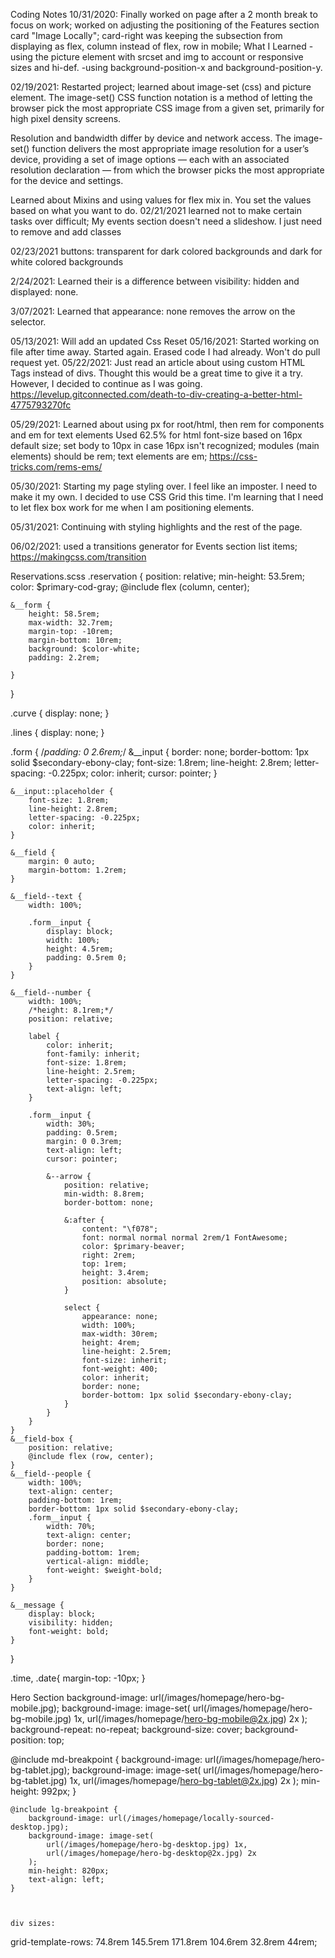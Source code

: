 Coding Notes
10/31/2020: Finally worked on page after a 2 month break to focus on work; worked on adjusting the positioning of the Features section card "Image Locally"; card-right was keeping the subsection from displaying as flex, column instead of  flex, row in mobile;
What I Learned -using the picture element with srcset and img to account or responsive sizes and hi-def. -using background-position-x and background-position-y.

02/19/2021: Restarted project; learned about image-set (css) and picture element. 
The image-set() CSS function notation is a method of letting the browser pick the most appropriate CSS image from a given set, primarily for high pixel density screens.

Resolution and bandwidth differ by device and network access. The image-set() function delivers the most appropriate image resolution for a user’s device, providing a set of image options — each with an associated resolution declaration — from which the browser picks the most appropriate for the device and settings.

Learned about Mixins and using values for flex mix in. You set the values based on what you want to do. 
02/21/2021
learned not to make certain tasks over difficult; My events section doesn't need a slideshow. I just need to remove and add classes

02/23/2021
buttons: transparent for dark colored backgrounds and dark for white colored backgrounds

2/24/2021: Learned their is a difference between visibility: hidden and displayed: none. 

3/07/2021: Learned that appearance: none removes the arrow on the selector. 

05/13/2021: Will add an updated Css Reset
05/16/2021: Started working on file after time away. Started again. Erased code I had already. Won't do pull request yet. 
05/22/2021: Just read an article about using custom HTML Tags instead of divs. Thought this would be a great time to give it a try. However, I decided to continue as I was going. 
https://levelup.gitconnected.com/death-to-div-creating-a-better-html-4775793270fc

05/29/2021: Learned about using px for root/html, then rem for components and em for text elements 
 Used 62.5% for html font-size based on 16px default size; set body to 10px in case 16px isn't recognized; modules (main elements) should be rem; text elements are em;
 https://css-tricks.com/rems-ems/

05/30/2021: Starting my page styling over. I feel like an imposter. I need to make it my own. I decided to use CSS Grid this time. I'm learning that I need to let flex box work for me when I am positioning elements. 

05/31/2021: Continuing with styling highlights and the rest of the page.

06/02/2021: used a transitions generator for Events section list items; 
https://makingcss.com/transition





Reservations.scss
.reservation {
    position: relative;
    min-height: 53.5rem;
    color: $primary-cod-gray;
    @include flex (column, center);
    
    &__form {
        height: 58.5rem;
        max-width: 32.7rem;
        margin-top: -10rem;
        margin-bottom: 10rem;
        background: $color-white;
        padding: 2.2rem;

    }

}

.curve {
    display: none;
}

.lines {
    display: none;
}

.form {
    /*padding: 0 2.6rem;*/
    &__input {
        border: none;
        border-bottom: 1px solid $secondary-ebony-clay;
        font-size: 1.8rem;
        line-height: 2.8rem;
        letter-spacing: -0.225px;
        color: inherit;
        cursor: pointer;
    }

    &__input::placeholder {
        font-size: 1.8rem;
        line-height: 2.8rem;
        letter-spacing: -0.225px;
        color: inherit;
    }

    &__field {
        margin: 0 auto;
        margin-bottom: 1.2rem; 
    }

    &__field--text {
        width: 100%;

        .form__input {
            display: block;
            width: 100%;
            height: 4.5rem;
            padding: 0.5rem 0;
        }
    }

    &__field--number {
        width: 100%;
        /*height: 8.1rem;*/
        position: relative;

        label {
            color: inherit;
            font-family: inherit;
            font-size: 1.8rem;
            line-height: 2.5rem;
            letter-spacing: -0.225px;
            text-align: left;
        }

        .form__input {
            width: 30%;
            padding: 0.5rem;
            margin: 0 0.3rem;
            text-align: left;
            cursor: pointer;

            &--arrow {
                position: relative;
                min-width: 8.8rem;
                border-bottom: none;

                &:after {
                    content: "\f078";
                    font: normal normal normal 2rem/1 FontAwesome;
                    color: $primary-beaver;
                    right: 2rem;
                    top: 1rem;
                    height: 3.4rem;
                    position: absolute;
                }

                select {
                    appearance: none;
                    width: 100%;
                    max-width: 30rem;
                    height: 4rem;
                    line-height: 2.5rem;
                    font-size: inherit;
                    font-weight: 400;
                    color: inherit;
                    border: none;
                    border-bottom: 1px solid $secondary-ebony-clay;
                }
            }
        }
    }
    &__field-box {
        position: relative;
        @include flex (row, center);
    }
    &__field--people {
        width: 100%;
        text-align: center;
        padding-bottom: 1rem;
        border-bottom: 1px solid $secondary-ebony-clay;
        .form__input {
            width: 70%;
            text-align: center;
            border: none;
            padding-bottom: 1rem;
            vertical-align: middle;
            font-weight: $weight-bold;
        }
    }
    
    &__message {
        display: block;
        visibility: hidden;
        font-weight: bold;
    }
}

.time, .date{
    margin-top: -10px;
}

Hero Section
background-image: url(/images/homepage/hero-bg-mobile.jpg);
    background-image: image-set(
        url(/images/homepage/hero-bg-mobile.jpg) 1x,
        url(/images/homepage/hero-bg-mobile@2x.jpg) 2x
    );
    background-repeat: no-repeat;
    background-size: cover;
    background-position: top;

@include md-breakpoint {
        background-image: url(/images/homepage/hero-bg-tablet.jpg);
        background-image: image-set(
            url(/images/homepage/hero-bg-tablet.jpg) 1x,
            url(/images/homepage/hero-bg-tablet@2x.jpg) 2x
        );
        min-height: 992px;
    }

    @include lg-breakpoint {
        background-image: url(/images/homepage/locally-sourced-desktop.jpg);
        background-image: image-set(
            url(/images/homepage/hero-bg-desktop.jpg) 1x,
            url(/images/homepage/hero-bg-desktop@2x.jpg) 2x
        );
        min-height: 820px;
        text-align: left;
    }


    
    div sizes: 
grid-template-rows: 74.8rem 145.5rem 171.8rem 104.6rem 32.8rem 44rem;